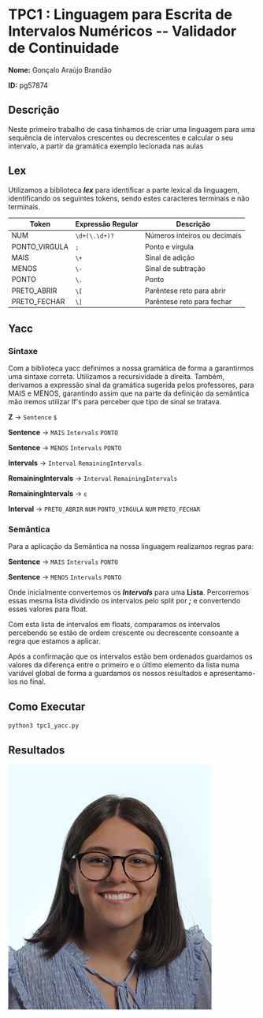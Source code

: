 # TPC1 :  Linguagem para Escrita de Intervalos Numéricos -- Validador de Continuidade




**Nome:** Gonçalo Araújo Brandão


**ID:** pg57874


## Descrição


Neste primeiro trabalho de casa tínhamos de criar uma linguagem para uma sequência de intervalos crescentes ou decrescentes e calcular o seu intervalo, a partir da gramática exemplo lecionada nas aulas




## Lex


Utilizamos a biblioteca ***lex*** para identificar a parte lexical da linguagem, identificando os seguintes tokens, sendo estes caracteres terminais e não terminais.


| Token          | Expressão Regular  | Descrição                     |
|----------------|--------------------|-------------------------------|
| NUM            | `\d+(\.\d+)?`      | Números inteiros ou decimais  |
| PONTO_VIRGULA  | `;`                | Ponto e vírgula               |
| MAIS           | `\+`               | Sinal de adição               |
| MENOS          | `\-`               | Sinal de subtração            |
| PONTO          | `\.`               | Ponto                         |
| PRETO_ABRIR    | `\[`               | Parêntese reto para abrir     |
| PRETO_FECHAR   | `\]`               | Parêntese reto para fechar    |




## Yacc
### Sintaxe
Com a biblioteca yacc definimos a nossa gramática de forma a garantirmos uma sintaxe correta. Utilizamos a recursividade à direita. Também, derivamos a expressão sinal da gramática sugerida pelos professores, para MAIS e MENOS, garantindo assim que na parte da definição da semântica mão iremos utilizar If's para perceber que tipo de sinal se tratava.




**Z** → `Sentence` `$`


**Sentence** → `MAIS` `Intervals` `PONTO` 

**Sentence** → `MENOS` `Intervals` `PONTO`


**Intervals** → `Interval` `RemainingIntervals`


**RemainingIntervals** → `Interval` `RemainingIntervals` 

**RemainingIntervals** → `ε`


**Interval** → `PRETO_ABRIR` `NUM` `PONTO_VIRGULA` `NUM` `PRETO_FECHAR` 


### Semântica




Para a aplicação da Semântica na nossa linguagem realizamos regras para:




**Sentence** → `MAIS` `Intervals` `PONTO` 

**Sentence** → `MENOS` `Intervals` `PONTO`


Onde inicialmente convertemos os ***Intervals*** para uma **Lista**. Percorremos essas mesma lista dividindo os intervalos pelo split por ***;*** e convertendo esses valores para float.


Com esta lista de intervalos em floats, comparamos os intervalos percebendo se estão de ordem crescente ou decrescente consoante a regra que estamos a aplicar.


Após a confirmação que os intervalos estão bem ordenados guardamos os valores da diferença entre o primeiro e o último elemento da lista numa variável global de forma a guardamos os nossos resultados e apresentamo-los no final.




## Como Executar


```
python3 tpc1_yacc.py
```

## Resultados

![alt text](image.png)





